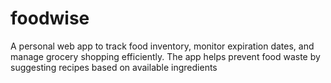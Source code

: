 # foodwise
A personal web app to track food inventory, monitor expiration dates, and manage grocery shopping efficiently. The app helps prevent food waste by suggesting recipes based on available ingredients
